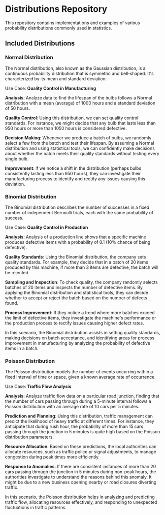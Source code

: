 # Distributions Repository

This repository contains implementations and examples of various probability distributions commonly used in statistics.

## Included Distributions

### Normal Distribution
The Normal distribution, also known as the Gaussian distribution, is a continuous probability distribution that is symmetric and bell-shaped. It's characterized by its mean and standard deviation.

Use Case: **Quality Control in Manufacturing**

**Analysis**: Analyze data to find the lifespan of the bulbs follows a Normal distribution with a mean (average) of 1000 hours and a standard deviation of 50 hours.

**Quality Control**: Using this distribution, we can set quality control standards. For instance, we might decide that any bulb that lasts less than 950 hours or more than 1050 hours is considered defective.

**Decision Making**: Whenever we produce a batch of bulbs, we randomly select a few from the batch and test their lifespan. By assuming a Normal distribution and using statistical tools, we can confidently make decisions about whether the batch meets their quality standards without testing every single bulb.

**Improvement**: If we notice a shift in the distribution (perhaps bulbs consistently lasting less than 950 hours), they can investigate their manufacturing process to identify and rectify any issues causing this deviation.


### Binomial Distribution
The Binomial distribution describes the number of successes in a fixed number of independent Bernoulli trials, each with the same probability of success.

Use Case: **Quality Control in Production**

**Analysis**: Analysis of a production line shows that a specific machine produces defective items with a probability of 0.1 (10% chance of being defective).

**Quality Standards**: Using the Binomial distribution, the company sets quality standards. For example, they decide that in a batch of 20 items produced by this machine, if more than 3 items are defective, the batch will be rejected.

**Sampling and Inspection**: To check quality, the company randomly selects batches of 20 items and inspects the number of defective items. By applying the Binomial distribution and statistical tools, they can decide whether to accept or reject the batch based on the number of defects found.

**Process Improvement**: If they notice a trend where more batches exceed the limit of defective items, they investigate the machine's performance or the production process to rectify issues causing higher defect rates.

In this scenario, the Binomial distribution assists in setting quality standards, making decisions on batch acceptance, and identifying areas for process improvement in manufacturing by analyzing the probability of defective items in a batch.

### Poisson Distribution
The Poisson distribution models the number of events occurring within a fixed interval of time or space, given a known average rate of occurrence.

Use Case: **Traffic Flow Analysis**

**Analysis**: Analyze traffic flow data on a particular road junction, finding that the number of cars passing through during a 5-minute interval follows a Poisson distribution with an average rate of 10 cars per 5 minutes.

**Prediction and Planning**: Using this distribution, traffic management can predict the likelihood of heavy traffic at different times. For instance, they anticipate that during rush hour, the probability of more than 15 cars passing through the junction in 5 minutes is quite high based on the Poisson distribution parameters.

**Resource Allocation**: Based on these predictions, the local authorities can allocate resources, such as traffic police or signal adjustments, to manage congestion during peak times more efficiently.

**Response to Anomalies**: If there are consistent instances of more than 20 cars passing through the junction in 5 minutes during non-peak hours, the authorities investigate to understand the reasons behind this anomaly. It might be due to a new business opening nearby or road closures diverting traffic.

In this scenario, the Poisson distribution helps in analyzing and predicting traffic flow, allocating resources effectively, and responding to unexpected fluctuations in traffic patterns.


